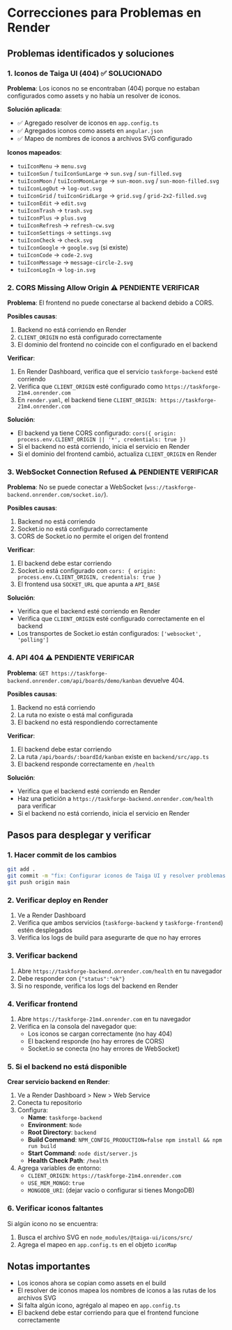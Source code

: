 # Correcciones para Problemas en Render

## Problemas identificados y soluciones

### 1. Iconos de Taiga UI (404) ✅ SOLUCIONADO

**Problema**: Los iconos no se encontraban (404) porque no estaban configurados como assets y no había un resolver de iconos.

**Solución aplicada**:
- ✅ Agregado resolver de iconos en `app.config.ts`
- ✅ Agregados iconos como assets en `angular.json`
- ✅ Mapeo de nombres de iconos a archivos SVG configurado

**Iconos mapeados**:
- `tuiIconMenu` → `menu.svg`
- `tuiIconSun` / `tuiIconSunLarge` → `sun.svg` / `sun-filled.svg`
- `tuiIconMoon` / `tuiIconMoonLarge` → `sun-moon.svg` / `sun-moon-filled.svg`
- `tuiIconLogOut` → `log-out.svg`
- `tuiIconGrid` / `tuiIconGridLarge` → `grid.svg` / `grid-2x2-filled.svg`
- `tuiIconEdit` → `edit.svg`
- `tuiIconTrash` → `trash.svg`
- `tuiIconPlus` → `plus.svg`
- `tuiIconRefresh` → `refresh-cw.svg`
- `tuiIconSettings` → `settings.svg`
- `tuiIconCheck` → `check.svg`
- `tuiIconGoogle` → `google.svg` (si existe)
- `tuiIconCode` → `code-2.svg`
- `tuiIconMessage` → `message-circle-2.svg`
- `tuiIconLogIn` → `log-in.svg`

### 2. CORS Missing Allow Origin ⚠️ PENDIENTE VERIFICAR

**Problema**: El frontend no puede conectarse al backend debido a CORS.

**Posibles causas**:
1. Backend no está corriendo en Render
2. `CLIENT_ORIGIN` no está configurado correctamente
3. El dominio del frontend no coincide con el configurado en el backend

**Verificar**:
1. En Render Dashboard, verifica que el servicio `taskforge-backend` esté corriendo
2. Verifica que `CLIENT_ORIGIN` esté configurado como `https://taskforge-21m4.onrender.com`
3. En `render.yaml`, el backend tiene `CLIENT_ORIGIN: https://taskforge-21m4.onrender.com`

**Solución**:
- El backend ya tiene CORS configurado: `cors({ origin: process.env.CLIENT_ORIGIN || '*', credentials: true })`
- Si el backend no está corriendo, inicia el servicio en Render
- Si el dominio del frontend cambió, actualiza `CLIENT_ORIGIN` en Render

### 3. WebSocket Connection Refused ⚠️ PENDIENTE VERIFICAR

**Problema**: No se puede conectar a WebSocket (`wss://taskforge-backend.onrender.com/socket.io/`).

**Posibles causas**:
1. Backend no está corriendo
2. Socket.io no está configurado correctamente
3. CORS de Socket.io no permite el origen del frontend

**Verificar**:
1. El backend debe estar corriendo
2. Socket.io está configurado con `cors: { origin: process.env.CLIENT_ORIGIN, credentials: true }`
3. El frontend usa `SOCKET_URL` que apunta a `API_BASE`

**Solución**:
- Verifica que el backend esté corriendo en Render
- Verifica que `CLIENT_ORIGIN` esté configurado correctamente en el backend
- Los transportes de Socket.io están configurados: `['websocket', 'polling']`

### 4. API 404 ⚠️ PENDIENTE VERIFICAR

**Problema**: `GET https://taskforge-backend.onrender.com/api/boards/demo/kanban` devuelve 404.

**Posibles causas**:
1. Backend no está corriendo
2. La ruta no existe o está mal configurada
3. El backend no está respondiendo correctamente

**Verificar**:
1. El backend debe estar corriendo
2. La ruta `/api/boards/:boardId/kanban` existe en `backend/src/app.ts`
3. El backend responde correctamente en `/health`

**Solución**:
- Verifica que el backend esté corriendo en Render
- Haz una petición a `https://taskforge-backend.onrender.com/health` para verificar
- Si el backend no está corriendo, inicia el servicio en Render

## Pasos para desplegar y verificar

### 1. Hacer commit de los cambios

```bash
git add .
git commit -m "fix: Configurar iconos de Taiga UI y resolver problemas de assets"
git push origin main
```

### 2. Verificar deploy en Render

1. Ve a Render Dashboard
2. Verifica que ambos servicios (`taskforge-backend` y `taskforge-frontend`) estén desplegados
3. Verifica los logs de build para asegurarte de que no hay errores

### 3. Verificar backend

1. Abre `https://taskforge-backend.onrender.com/health` en tu navegador
2. Debe responder con `{"status":"ok"}`
3. Si no responde, verifica los logs del backend en Render

### 4. Verificar frontend

1. Abre `https://taskforge-21m4.onrender.com` en tu navegador
2. Verifica en la consola del navegador que:
   - Los iconos se cargan correctamente (no hay 404)
   - El backend responde (no hay errores de CORS)
   - Socket.io se conecta (no hay errores de WebSocket)

### 5. Si el backend no está disponible

**Crear servicio backend en Render**:
1. Ve a Render Dashboard > New > Web Service
2. Conecta tu repositorio
3. Configura:
   - **Name**: `taskforge-backend`
   - **Environment**: `Node`
   - **Root Directory**: `backend`
   - **Build Command**: `NPM_CONFIG_PRODUCTION=false npm install && npm run build`
   - **Start Command**: `node dist/server.js`
   - **Health Check Path**: `/health`
4. Agrega variables de entorno:
   - `CLIENT_ORIGIN`: `https://taskforge-21m4.onrender.com`
   - `USE_MEM_MONGO`: `true`
   - `MONGODB_URI`: (dejar vacío o configurar si tienes MongoDB)

### 6. Verificar iconos faltantes

Si algún icono no se encuentra:
1. Busca el archivo SVG en `node_modules/@taiga-ui/icons/src/`
2. Agrega el mapeo en `app.config.ts` en el objeto `iconMap`

## Notas importantes

- Los iconos ahora se copian como assets en el build
- El resolver de iconos mapea los nombres de iconos a las rutas de los archivos SVG
- Si falta algún icono, agrégalo al mapeo en `app.config.ts`
- El backend debe estar corriendo para que el frontend funcione correctamente


